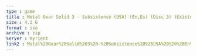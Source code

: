 ```yaml
---
type : game
title : Metal Gear Solid 3 - Subsistence (USA) (En,Es) (Disc 3) (Existence) (Limited Edition)
size : 4.2 G
format : iso
archive : zip
server : myrient
link2 : Metal%20Gear%20Solid%203%20-%20Subsistence%20%28USA%29%20%28En%2CEs%29%20%28Disc%203%29%20%28Existence%29%20%28Limited%20Edition%29
---
```

